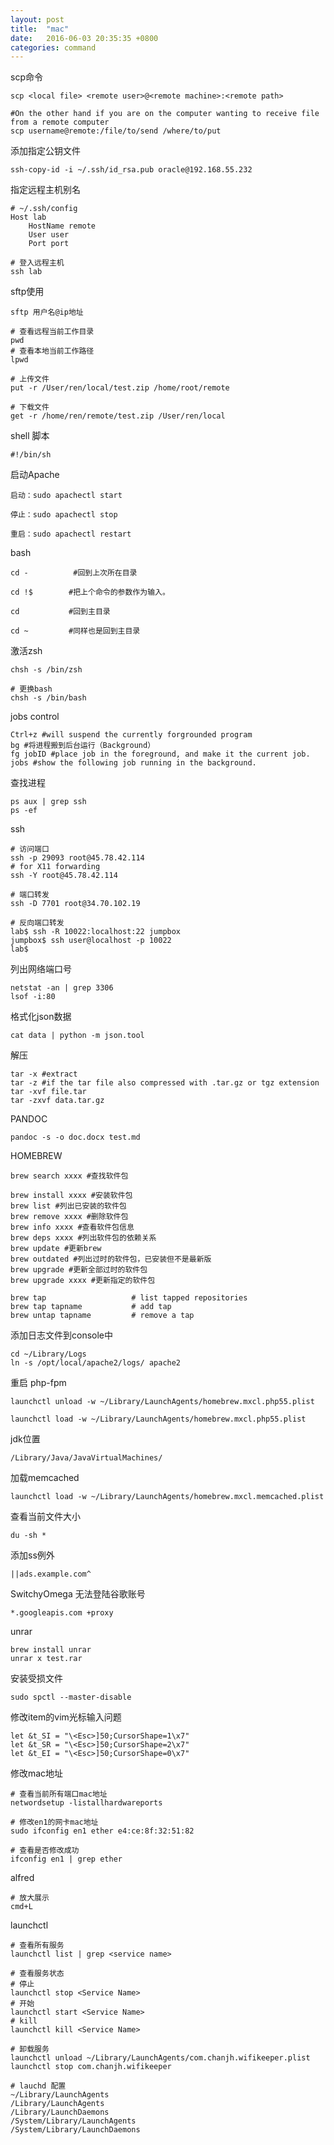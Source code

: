 ```yaml
---
layout: post
title:  "mac"
date:   2016-06-03 20:35:35 +0800
categories: command
---
```


scp命令

```
scp <local file> <remote user>@<remote machine>:<remote path>

#On the other hand if you are on the computer wanting to receive file from a remote computer
scp username@remote:/file/to/send /where/to/put
```

添加指定公钥文件
```
ssh-copy-id -i ~/.ssh/id_rsa.pub oracle@192.168.55.232
```

指定远程主机别名
```
# ~/.ssh/config
Host lab
    HostName remote
    User user
    Port port

# 登入远程主机
ssh lab
```

sftp使用
```
sftp 用户名@ip地址

# 查看远程当前工作目录
pwd
# 查看本地当前工作路径
lpwd

# 上传文件
put -r /User/ren/local/test.zip /home/root/remote

# 下载文件
get -r /home/ren/remote/test.zip /User/ren/local

```

shell 脚本
```
#!/bin/sh
```

启动Apache

```
启动：sudo apachectl start

停止：sudo apachectl stop

重启：sudo apachectl restart
```

bash
```
cd -          #回到上次所在目录

cd !$        #把上个命令的参数作为输入。

cd           #回到主目录

cd ~         #同样也是回到主目录
```

激活zsh
```
chsh -s /bin/zsh

# 更换bash
chsh -s /bin/bash
```

jobs control  
```
Ctrl+z #will suspend the currently forgrounded program
bg #将进程搬到后台运行（Background）
fg jobID #place job in the foreground, and make it the current job.
jobs #show the following job running in the background.

```

查找进程
```
ps aux | grep ssh
ps -ef
```

ssh
```
# 访问端口
ssh -p 29093 root@45.78.42.114
# for X11 forwarding
ssh -Y root@45.78.42.114 

# 端口转发
ssh -D 7701 root@34.70.102.19

# 反向端口转发
lab$ ssh -R 10022:localhost:22 jumpbox
jumpbox$ ssh user@localhost -p 10022
lab$
```

列出网络端口号
```
netstat -an | grep 3306
lsof -i:80
```

格式化json数据
```
cat data | python -m json.tool
```

解压
```
tar -x #extract
tar -z #if the tar file also compressed with .tar.gz or tgz extension
tar -xvf file.tar
tar -zxvf data.tar.gz
```

PANDOC
```
pandoc -s -o doc.docx test.md
```

HOMEBREW
```
brew search xxxx #查找软件包

brew install xxxx #安装软件包
brew list #列出已安装的软件包
brew remove xxxx #删除软件包
brew info xxxx #查看软件包信息
brew deps xxxx #列出软件包的依赖关系
brew update #更新brew
brew outdated #列出过时的软件包，已安装但不是最新版
brew upgrade #更新全部过时的软件包
brew upgrade xxxx #更新指定的软件包

brew tap                   # list tapped repositories
brew tap tapname           # add tap
brew untap tapname         # remove a tap
```

添加日志文件到console中
```
cd ~/Library/Logs
ln -s /opt/local/apache2/logs/ apache2
```

重启 php-fpm
```
launchctl unload -w ~/Library/LaunchAgents/homebrew.mxcl.php55.plist

launchctl load -w ~/Library/LaunchAgents/homebrew.mxcl.php55.plist
```

jdk位置
```
/Library/Java/JavaVirtualMachines/
```

加载memcached
```
launchctl load -w ~/Library/LaunchAgents/homebrew.mxcl.memcached.plist
```

查看当前文件大小
```
du -sh *
```

添加ss例外
```
||ads.example.com^
```

SwitchyOmega 无法登陆谷歌账号
```
*.googleapis.com +proxy
```

unrar
```
brew install unrar
unrar x test.rar
```

安装受损文件
```
sudo spctl --master-disable
```

修改item的vim光标输入问题
```
let &t_SI = "\<Esc>]50;CursorShape=1\x7"
let &t_SR = "\<Esc>]50;CursorShape=2\x7"
let &t_EI = "\<Esc>]50;CursorShape=0\x7"
```

修改mac地址
```
# 查看当前所有端口mac地址
networdsetup -listallhardwareports

# 修改en1的网卡mac地址
sudo ifconfig en1 ether e4:ce:8f:32:51:82

# 查看是否修改成功
ifconfig en1 | grep ether
```

alfred
```
# 放大展示
cmd+L
```

launchctl
```
# 查看所有服务
launchctl list | grep <service name>

# 查看服务状态
# 停止
launchctl stop <Service Name>
# 开始
launchctl start <Service Name>
# kill
launchctl kill <Service Name> 

# 卸载服务
launchctl unload ~/Library/LaunchAgents/com.chanjh.wifikeeper.plist
launchctl stop com.chanjh.wifikeeper

# lauchd 配置 
~/Library/LaunchAgents
/Library/LaunchAgents
/Library/LaunchDaemons
/System/Library/LaunchAgents
/System/Library/LaunchDaemons
```

